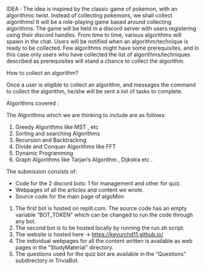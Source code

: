 IDEA : 
The idea is inspired by the classic game of pokemon, with an algorithmic
twist. Instead of collecting pokemons, we shall collect algorithms! It will be a
role-playing game based around collecting algorithms. The game will be held
in a discord server with users registering using their discord handles. From
time to time, various algorithms will spawn in the chat. Users will be notified
when an algorithm/technique is ready to be collected. Few algorithms might
have some prerequisites, and in this case only users who have collected the
list of algorithms/techniques described as prerequisites will stand a chance to
collect the algorithm.

How to collect an algorithm?

Once a user is eligible to collect an algorithm, and messages the command to
collect the algorithm, he/she will be sent a list of tasks to complete.

Algorithms covered : 

The Algorithms which we are thinking to include are as follows:
1) Greedy Algorithms like MST , etc
2) Sorting and searching Algorithms
3) Recursion and Backtracking
4) Divide and Conquer Algorithms like FFT
5) Dynamic Programming
6) Graph Algorithms like Tarjan’s Algorithm , Dijkstra etc .

The submission consists of:
- Code for the 2 discord bots: 1 for management and other for quiz.
- Webpages of all the articles and content we wrote.
- Source code for the main page of algoMon
1. The first bot is hosted on replit.com. The source code has an empty variable
“BOT_TOKEN” which can be changed to run the code through any bot.
2. The second bot is to be hosted locally by running the run.sh script.
3. The website is hosted here -> https://keyurchd11.github.io/
4. The individual webpages for all the content written is available as web pages in the
“StudyMaterial” directory.
5. The questions used for the quiz bot are available in the “Questions” subdirectory in
TriviaBot.
